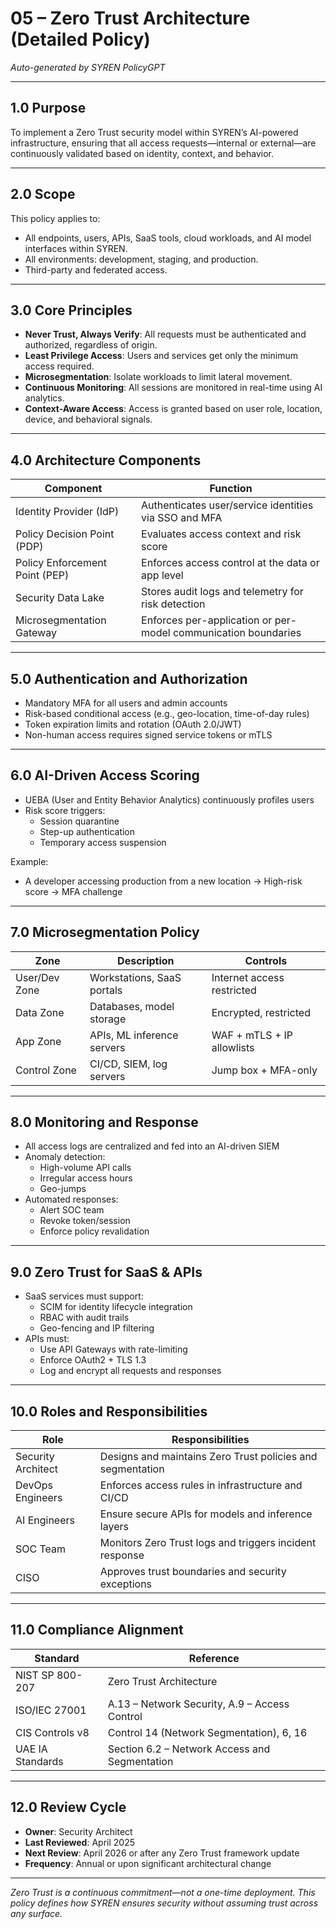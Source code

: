 # 05 – Zero Trust Architecture (Detailed Policy)

*Auto-generated by SYREN PolicyGPT*

---

## 1.0 Purpose

To implement a Zero Trust security model within SYREN’s AI-powered infrastructure, ensuring that all access requests—internal or external—are continuously validated based on identity, context, and behavior.

---

## 2.0 Scope

This policy applies to:
- All endpoints, users, APIs, SaaS tools, cloud workloads, and AI model interfaces within SYREN.
- All environments: development, staging, and production.
- Third-party and federated access.

---

## 3.0 Core Principles

- **Never Trust, Always Verify**: All requests must be authenticated and authorized, regardless of origin.
- **Least Privilege Access**: Users and services get only the minimum access required.
- **Microsegmentation**: Isolate workloads to limit lateral movement.
- **Continuous Monitoring**: All sessions are monitored in real-time using AI analytics.
- **Context-Aware Access**: Access is granted based on user role, location, device, and behavioral signals.

---

## 4.0 Architecture Components

| Component              | Function                                                              |
|------------------------|-----------------------------------------------------------------------|
| Identity Provider (IdP)| Authenticates user/service identities via SSO and MFA                 |
| Policy Decision Point (PDP) | Evaluates access context and risk score                      |
| Policy Enforcement Point (PEP) | Enforces access control at the data or app level           |
| Security Data Lake     | Stores audit logs and telemetry for risk detection                   |
| Microsegmentation Gateway | Enforces per-application or per-model communication boundaries |

---

## 5.0 Authentication and Authorization

- Mandatory MFA for all users and admin accounts
- Risk-based conditional access (e.g., geo-location, time-of-day rules)
- Token expiration limits and rotation (OAuth 2.0/JWT)
- Non-human access requires signed service tokens or mTLS

---

## 6.0 AI-Driven Access Scoring

- UEBA (User and Entity Behavior Analytics) continuously profiles users
- Risk score triggers:
  - Session quarantine
  - Step-up authentication
  - Temporary access suspension

Example:
- A developer accessing production from a new location → High-risk score → MFA challenge

---

## 7.0 Microsegmentation Policy

| Zone                   | Description                               | Controls                       |
|------------------------|-------------------------------------------|--------------------------------|
| User/Dev Zone          | Workstations, SaaS portals                | Internet access restricted     |
| Data Zone              | Databases, model storage                  | Encrypted, restricted          |
| App Zone               | APIs, ML inference servers                | WAF + mTLS + IP allowlists     |
| Control Zone           | CI/CD, SIEM, log servers                  | Jump box + MFA-only            |

---

## 8.0 Monitoring and Response

- All access logs are centralized and fed into an AI-driven SIEM
- Anomaly detection:
  - High-volume API calls
  - Irregular access hours
  - Geo-jumps
- Automated responses:
  - Alert SOC team
  - Revoke token/session
  - Enforce policy revalidation

---

## 9.0 Zero Trust for SaaS & APIs

- SaaS services must support:
  - SCIM for identity lifecycle integration
  - RBAC with audit trails
  - Geo-fencing and IP filtering
- APIs must:
  - Use API Gateways with rate-limiting
  - Enforce OAuth2 + TLS 1.3
  - Log and encrypt all requests and responses

---

## 10.0 Roles and Responsibilities

| Role               | Responsibilities                                               |
|--------------------|----------------------------------------------------------------|
| Security Architect | Designs and maintains Zero Trust policies and segmentation    |
| DevOps Engineers   | Enforces access rules in infrastructure and CI/CD              |
| AI Engineers       | Ensure secure APIs for models and inference layers             |
| SOC Team           | Monitors Zero Trust logs and triggers incident response       |
| CISO               | Approves trust boundaries and security exceptions              |

---

## 11.0 Compliance Alignment

| Standard            | Reference                                       |
|---------------------|------------------------------------------------|
| NIST SP 800-207     | Zero Trust Architecture                        |
| ISO/IEC 27001       | A.13 – Network Security, A.9 – Access Control  |
| CIS Controls v8     | Control 14 (Network Segmentation), 6, 16       |
| UAE IA Standards    | Section 6.2 – Network Access and Segmentation  |

---

## 12.0 Review Cycle

- **Owner**: Security Architect
- **Last Reviewed**: April 2025
- **Next Review**: April 2026 or after any Zero Trust framework update
- **Frequency**: Annual or upon significant architectural change

---

*Zero Trust is a continuous commitment—not a one-time deployment. This policy defines how SYREN ensures security without assuming trust across any surface.*
